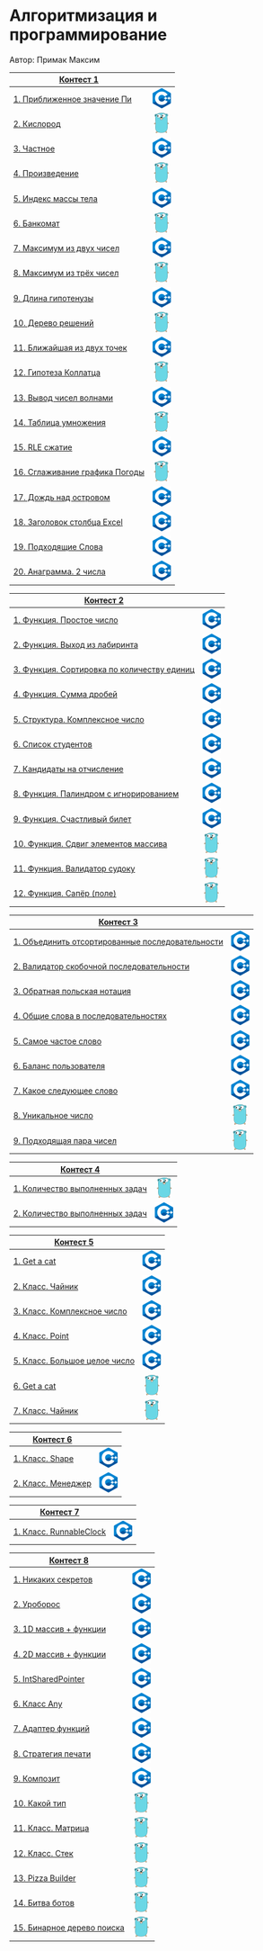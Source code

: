 # Алгоритмизация и программирование

Автор: Примак Максим

| [Контест 1](https://contest.yandex.ru/contest/52142/problems/) |                    |
| -------------------------------------------------------------- |:------------------:|
| [1. Приближенное значение Пи](./contest_01/1/main.cpp)        | ![](./img/cpp.png) |
| [2. Кислород](./contest_01/2/main.go)                         | ![](./img/go.png)  |
| [3. Частное](./contest_01/3/main.cpp)                         | ![](./img/cpp.png) |
| [4. Произведение](./contest_01/4/main.go)                     | ![](./img/go.png)  |
| [5. Индекс массы тела](./contest_01/5/main.cpp)               | ![](./img/cpp.png) |
| [6. Банкомат](./contest_01/6/main.go)                         | ![](./img/go.png)  |
| [7. Максимум из двух чисел](./contest_01/7/main.cpp)          | ![](./img/cpp.png) |
| [8. Максимум из трёх чисел](./contest_01/8/main.go)           | ![](./img/go.png)  |
| [9. Длина гипотенузы](./contest_01/9/main.cpp)                | ![](./img/cpp.png) |
| [10. Дерево решений](./contest_01/10/main.go)                  | ![](./img/go.png)  |
| [11. Ближайшая из двух точек](./contest_01/11/main.cpp)        | ![](./img/cpp.png) |
| [12. Гипотеза Коллатца](./contest_01/12/main.go)               | ![](./img/go.png)  |
| [13. Вывод чисел волнами](./contest_01/13/main.cpp)            | ![](./img/cpp.png) |
| [14. Таблица умножения](./contest_01/14/main.go)               | ![](./img/go.png)  |
| [15. RLE сжатие](./contest_01/15/main.cpp)                     | ![](./img/cpp.png) |
| [16. Сглаживание графика Погоды](./contest_01/16/main.go)      | ![](./img/go.png)  |
| [17. Дождь над островом](./contest_01/17/main.cpp)             | ![](./img/cpp.png) |
| [18. Заголовок столбца Excel](./contest_01/18/main.go)         | ![](./img/cpp.png)  |
| [19. Подходящие Слова](./contest_01/19/main.cpp)               | ![](./img/cpp.png) |
| [20. Анаграмма. 2 числа](./contest_01/20/main.go)              | ![](./img/cpp.png)  |

| [Контест 2](https://contest.yandex.ru/contest/52676/problems/)          |                    |
| ----------------------------------------------------------------------- |:------------------:|
| [1. Функция. Простое число](./contest_02/1/main.cpp)                   | ![](./img/cpp.png) |
| [2. Функция. Выход из лабиринта](./contest_02/2/main.cpp)              | ![](./img/cpp.png) |
| [3. Функция. Сортировка по количеству единиц](./contest_02/3/main.cpp) | ![](./img/cpp.png) |
| [4. Функция. Сумма дробей](./contest_02/4/main.cpp)                    | ![](./img/cpp.png) |
| [5. Структура. Комплексное число](./contest_02/5/main.cpp)             | ![](./img/cpp.png) |
| [6. Список студентов](./contest_02/6/main.cpp)                         | ![](./img/cpp.png) |
| [7. Кандидаты на отчисление](./contest_02/7/main.cpp)                  | ![](./img/cpp.png) |
| [8. Функция. Палиндром с игнорированием](./contest_02/8/main.cpp)      | ![](./img/cpp.png) |
| [9. Функция. Счастливый билет](./contest_02/9/main.cpp)                | ![](./img/cpp.png) |
| [10. Функция. Сдвиг элементов массива](./contest_02/10/main.go)         | ![](./img/go.png)  |
| [11. Функция. Валидатор судоку](./contest_02/11/main.go)                | ![](./img/go.png)  |
| [12. Функция. Сапёр (поле)](./contest_02/12/main.go)                    | ![](./img/go.png)  |

| [Контест 3](https://contest.yandex.ru/contest/53504/problems/)               |                    |
| ---------------------------------------------------------------------------- |:------------------:|
| [1. Объединить отсортированные последовательности](./contest_03/1/main.cpp) | ![](./img/cpp.png) |
| [2. Валидатор скобочной последовательности](./contest_03/2/main.cpp)        | ![](./img/cpp.png) |
| [3. Обратная польская нотация](contest_03/3/main.cpp)                       | ![](./img/cpp.png) |
| [4. Общие слова в последовательностях](./contest_03/4/main.cpp)             | ![](./img/cpp.png) |
| [5. Самое частое слово](./contest_03/5/main.cpp)                            | ![](./img/cpp.png) |
| [6. Баланс пользователя](./contest_03/6/main.cpp)                           | ![](./img/cpp.png) |
| [7. Какое следующее слово](./contest_03/7/main.cpp)                         | ![](./img/cpp.png) |
| [8. Уникальное число](./contest_03/8/main.go)                               | ![](./img/go.png)  |
| [9. Подходящая пара чисел](./contest_03/9/main.go)                          | ![](./img/go.png)  |

| [Контест 4](https://contest.yandex.ru/contest/54625/problems/) |                    |
| -------------------------------------------------------------- |:------------------:|
| [1. Количество выполненных задач](./contest_04/1/main.go)     | ![](./img/go.png)  |
| [2. Количество выполненных задач](./contest_04/2/main.cpp)    | ![](./img/cpp.png) |

| [Контест 5](https://contest.yandex.ru/contest/55465/problems/) |                    |
| -------------------------------------------------------------- |:------------------:|
| [1. Get a cat](./contest_05/1/main.cpp)                       | ![](./img/cpp.png) |
| [2. Класс. Чайник](./contest_05/2/main.cpp)                   | ![](./img/cpp.png) |
| [3. Класс. Комплексное число](./contest_05/3/main.cpp)        | ![](./img/cpp.png) |
| [4. Класс. Point](./contest_05/4/main.cpp)                    | ![](./img/cpp.png) |
| [5. Класс. Большое целое число](./contest_05/5/main.cpp)      | ![](./img/cpp.png) |
| [6. Get a cat](./contest_05/6/main.go)                        | ![](./img/go.png)  |
| [7. Класс. Чайник](./contest_05/7/main.go)                    | ![](./img/go.png)  |

| [Контест 6](https://contest.yandex.ru/contest/55918/problems/) |                    |
| -------------------------------------------------------------- |:------------------:|
| [1. Класс. Shape](./contest_06/1/main.cpp)                    | ![](./img/cpp.png) |
| [2. Класс. Менеджер](./contest_06/2/main.cpp)                 | ![](./img/cpp.png) |

| [Контест 7](https://contest.yandex.ru/contest/56824/problems/) |                    |
| -------------------------------------------------------------- |:------------------:|
| [1. Класс. RunnableСlock](./contest_07/1/main.cpp)            | ![](./img/cpp.png) |

| [Контест 8](https://contest.yandex.ru/contest/57296/problems/) |                    |
| -------------------------------------------------------------- |:------------------:|
| [1. Никаких секретов](./contest_08/1/main.cpp)                | ![](./img/cpp.png) |
| [2. Уроборос](./contest_08/2/main.cpp)                        | ![](./img/cpp.png) |
| [3. 1D массив + функции](./contest_08/3/main.cpp)             | ![](./img/cpp.png) |
| [4. 2D массив + функции](./contest_08/4/main.cpp)             | ![](./img/cpp.png) |
| [5. IntSharedPointer](./contest_08/5/main.cpp)                | ![](./img/cpp.png) |
| [6. Класс Any](./contest_08/6/main.cpp)                       | ![](./img/cpp.png) |
| [7. Адаптер функций](./contest_08/7/main.cpp)                 | ![](./img/cpp.png) |
| [8. Стратегия печати](./contest_08/8/main.cpp)                | ![](./img/cpp.png) |
| [9. Композит](./contest_08/9/main.cpp)                        | ![](./img/cpp.png) |
| [10. Какой тип](./contest_08/10/main.go)                       | ![](./img/go.png)  |
| [11. Класс. Матрица](./contest_08/11/main.go)                  | ![](./img/go.png)  |
| [12. Класс. Стек](./contest_08/12/main.go)                     | ![](./img/go.png)  |
| [13. Pizza Builder](./contest_08/13/main.go)                   | ![](./img/go.png)  |
| [14. Битва ботов](./contest_08/14/main.go)                   | ![](./img/go.png)  |
| [15. Бинарное дерево поиска](./contest_08/15/main.go)                   | ![](./img/go.png)  |
